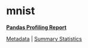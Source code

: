 # mnist

[**Pandas Profiling Report**](../docs_sources/profile/mnist.html)

[Metadata](metadata.yaml) | [Summary Statistics](summary_stats.csv)

